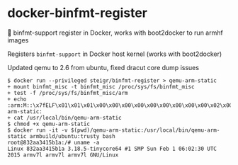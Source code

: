 # docker-binfmt-register
:whale: binfmt-support register in Docker, works with boot2docker to run armhf images

Registers `binfmt-support` in Docker host kernel (works with boot2docker)

Updated qemu to 2.6 from ubuntu, fixed dracut core dump issues
```console
$ docker run --privileged steigr/binfmt-register > qemu-arm-static
+ mount binfmt_misc -t binfmt_misc /proc/sys/fs/binfmt_misc
+ test -f /proc/sys/fs/binfmt_misc/arm
+ echo :arm:M::\x7fELF\x01\x01\x01\x00\x00\x00\x00\x00\x00\x00\x00\x00\x02\x00\x28\x00:\xff\xff\xff\xff\xff\xff\xff\x00\xff\xff\xff\xff\xff\xff\xff\xff\xfe\xff\xff\xff:/usr/local/bin/qemu-arm-static:
+ cat /usr/local/bin/qemu-arm-static
$ chmod +x qemu-arm-static
$ docker run -it -v $(pwd)/qemu-arm-static:/usr/local/bin/qemu-arm-static armbuild/ubuntu:trusty bash
root@832aa3415b1a:/# uname -a
Linux 832aa3415b1a 3.18.5-tinycore64 #1 SMP Sun Feb 1 06:02:30 UTC 2015 armv7l armv7l armv7l GNU/Linux
```

